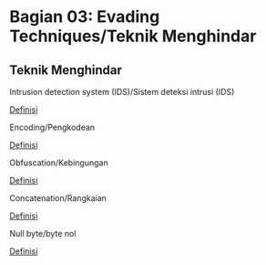 # Bagian 03: Evading Techniques/Teknik Menghindar

## Teknik Menghindar

Intrusion detection system (IDS)/Sistem deteksi intrusi (IDS)

[Definisi](../definitions/definitions_I.md#intrusion-detection-system)

Encoding/Pengkodean

[Definisi](../definitions/definitions_E.md#encoding)

Obfuscation/Kebingungan

[Definisi](../definitions/definitions_O.md#obfuscation)

Concatenation/Rangkaian

[Definisi](../definitions/definitions_C.md#concatenation)

Null byte/byte nol

[Definisi](../definitions/definitions_N.md#null-byte)

